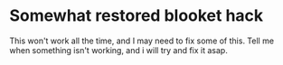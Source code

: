 # Somewhat restored blooket hack
This won't work all the time, and I may need to fix some of this.
Tell me when something isn't working, and i will try and fix it asap.

